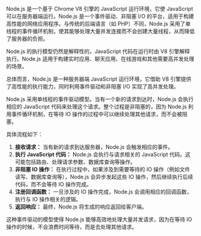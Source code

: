 Node.js 是一个基于 Chrome V8 引擎的 JavaScript 运行环境，它使 JavaScript 可以在服务器端运行。Node.js 是一个事件驱动、非阻塞 I/O 的平台，适用于构建高性能的网络应用程序。与传统的后端语言（如 PHP）不同，Node.js 采用了单线程的事件循环机制，使其能够处理大量并发连接而不会创建大量线程，从而降低了服务器的负担。

Node.js 的执行模型仍然是解释性的，JavaScript 代码在运行时由 V8 引擎解释执行。Node.js 适用于构建实时应用、聊天应用、在线游戏和其他需要高并发处理的场景。

总体而言，Node.js 是一种服务器端 JavaScript 运行环境，它借助 V8 引擎提供了高性能的执行能力，同时利用事件驱动和非阻塞 I/O 实现了高并发处理。


Node.js 采用单线程的事件驱动模型。当有一个新的请求到达时，Node.js 会执行相应的 JavaScript 代码来处理这个请求。整个过程是非阻塞的，因为 Node.js 利用事件循环机制，在等待 IO 操作的过程中可以继续处理其他请求，而不会被阻塞。

具体流程如下：

1. **接收请求：** 当有新的请求到达服务器，Node.js 会触发相应的事件。
2. **执行 JavaScript 代码：** Node.js 会执行与请求相关的 JavaScript 代码。这可能包括路由、处理请求参数、数据库查询等操作。
3. **非阻塞 IO 操作：** 在执行过程中，如果涉及到需要等待的 IO 操作（例如文件读写、数据库查询等），Node.js 会异步发起这些 IO 操作，然后继续执行后续代码，而不会等待 IO 操作完成。
4. **注册回调函数：** 一旦涉及的 IO 操作完成，Node.js 会调用相应的回调函数，执行与 IO 操作相关的逻辑。
5. **返回响应：** 最终，Node.js 将生成的响应返回给客户端。

这种事件驱动的模型使得 Node.js 能够高效地处理大量并发请求，因为在等待 IO 操作的时候，不会浪费时间等待，而是去处理其他请求。

